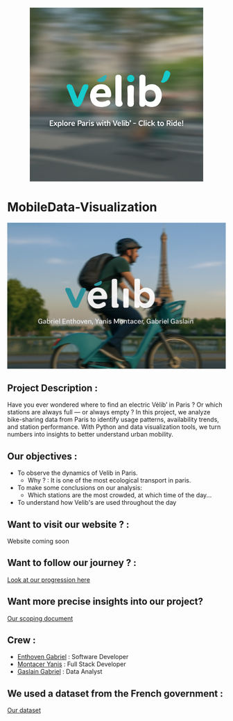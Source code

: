 <p align="center">
  <img src="./thumbnail.png" width="400">
</p>

# MobileData-Visualization

![Teaser](./teaser.png)

## Project Description : 

Have you ever wondered where to find an electric Vélib’ in Paris ? Or which stations are always full — or always empty ?
In this project, we analyze bike-sharing data from Paris to identify usage patterns, availability trends, and station performance. With Python and data visualization tools, we turn numbers into insights to better understand urban mobility.

## Our objectives :

- To observe the dynamics of Velib in Paris.
  - Why ? : It is one of the most ecological transport in paris.
- To make some conclusions on our analysis:
  - Which stations are the most crowded, at which time of the day...
- To understand how Velib's are used throughout the day

## Want to visit our website ? : 

Website coming soon

## Want to follow our journey ? :

[Look at our progression here](./Progress_wiki)

## Want more precise insights into our project?

[Our scoping document](./Scoping_Document.md)

## Crew :

- [Enthoven Gabriel](https://github.com/gabentho) : Software Developer
- [Montacer Yanis](https://github.com/YanisMtcr) : Full Stack Developer
- [Gaslain Gabriel](https://github.com/gabgsln) : Data Analyst

## We used a dataset from the French government :

[Our dataset](https://transport.data.gouv.fr/datasets/velib-velos-et-bornes-disponibilite-temps-reel)
